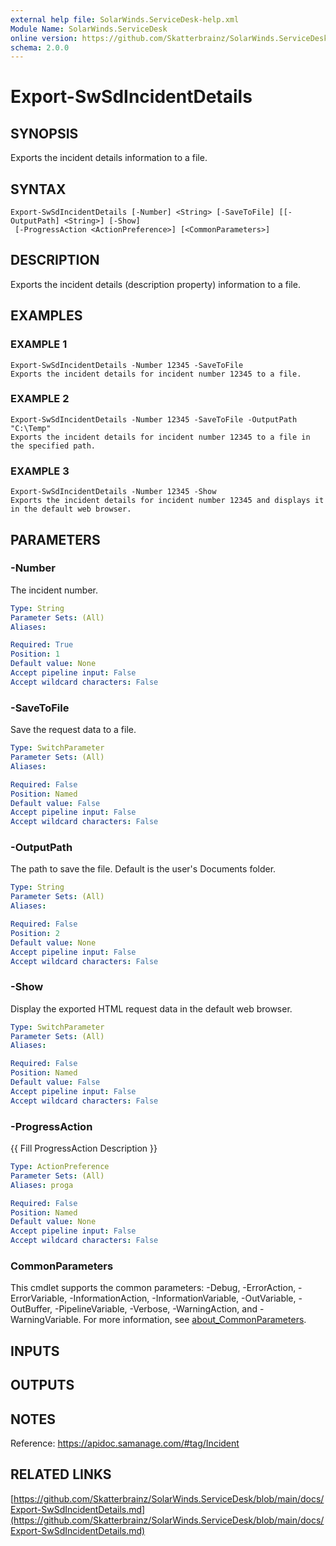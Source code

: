 ```yaml
---
external help file: SolarWinds.ServiceDesk-help.xml
Module Name: SolarWinds.ServiceDesk
online version: https://github.com/Skatterbrainz/SolarWinds.ServiceDesk/blob/main/docs/Export-SwSdIncidentDetails.md
schema: 2.0.0
---
```


# Export-SwSdIncidentDetails

## SYNOPSIS
Exports the incident details information to a file.

## SYNTAX

```
Export-SwSdIncidentDetails [-Number] <String> [-SaveToFile] [[-OutputPath] <String>] [-Show]
 [-ProgressAction <ActionPreference>] [<CommonParameters>]
```

## DESCRIPTION
Exports the incident details (description property) information to a file.

## EXAMPLES

### EXAMPLE 1
```
Export-SwSdIncidentDetails -Number 12345 -SaveToFile
Exports the incident details for incident number 12345 to a file.
```

### EXAMPLE 2
```
Export-SwSdIncidentDetails -Number 12345 -SaveToFile -OutputPath "C:\Temp"
Exports the incident details for incident number 12345 to a file in the specified path.
```

### EXAMPLE 3
```
Export-SwSdIncidentDetails -Number 12345 -Show
Exports the incident details for incident number 12345 and displays it in the default web browser.
```

## PARAMETERS

### -Number
The incident number.

```yaml
Type: String
Parameter Sets: (All)
Aliases:

Required: True
Position: 1
Default value: None
Accept pipeline input: False
Accept wildcard characters: False
```

### -SaveToFile
Save the request data to a file.

```yaml
Type: SwitchParameter
Parameter Sets: (All)
Aliases:

Required: False
Position: Named
Default value: False
Accept pipeline input: False
Accept wildcard characters: False
```

### -OutputPath
The path to save the file.
Default is the user's Documents folder.

```yaml
Type: String
Parameter Sets: (All)
Aliases:

Required: False
Position: 2
Default value: None
Accept pipeline input: False
Accept wildcard characters: False
```

### -Show
Display the exported HTML request data in the default web browser.

```yaml
Type: SwitchParameter
Parameter Sets: (All)
Aliases:

Required: False
Position: Named
Default value: False
Accept pipeline input: False
Accept wildcard characters: False
```

### -ProgressAction
{{ Fill ProgressAction Description }}

```yaml
Type: ActionPreference
Parameter Sets: (All)
Aliases: proga

Required: False
Position: Named
Default value: None
Accept pipeline input: False
Accept wildcard characters: False
```

### CommonParameters
This cmdlet supports the common parameters: -Debug, -ErrorAction, -ErrorVariable, -InformationAction, -InformationVariable, -OutVariable, -OutBuffer, -PipelineVariable, -Verbose, -WarningAction, and -WarningVariable. For more information, see [about_CommonParameters](http://go.microsoft.com/fwlink/?LinkID=113216).

## INPUTS

## OUTPUTS

## NOTES
Reference: https://apidoc.samanage.com/#tag/Incident

## RELATED LINKS

[https://github.com/Skatterbrainz/SolarWinds.ServiceDesk/blob/main/docs/Export-SwSdIncidentDetails.md](https://github.com/Skatterbrainz/SolarWinds.ServiceDesk/blob/main/docs/Export-SwSdIncidentDetails.md)

